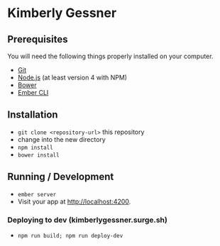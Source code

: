 # Kimberly Gessner

## Prerequisites

You will need the following things properly installed on your computer.

* [Git](http://git-scm.com/)
* [Node.js](http://nodejs.org/) (at least version 4 with NPM)
* [Bower](http://bower.io/)
* [Ember CLI](http://www.ember-cli.com/)

## Installation

* `git clone <repository-url>` this repository
* change into the new directory
* `npm install`
* `bower install`

## Running / Development

* `ember server`
* Visit your app at [http://localhost:4200](http://localhost:4200).


### Deploying to dev (kimberlygessner.surge.sh)

* `npm run build; npm run deploy-dev`
